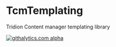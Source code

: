 TcmTemplating
=============

Tridion Content manager templating library

[![githalytics.com alpha](https://cruel-carlota.pagodabox.com/cb439853d159fe1de33e3197f1caf6f7 "githalytics.com")](http://githalytics.com/github.com/TcmExtensions)
